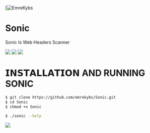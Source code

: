 [![EmreKybs](https://img.shields.io/badge/MadeBy-EmreKybs-blue)
# Sonic
Sonic Is Web Headers Scanner

<img src="https://github.com/emrekybs/Sonic/blob/main/3F3F.gif">  
<img src="https://github.com/emrekybs/Sonic/blob/main/2.png">
<img src="https://github.com/emrekybs/Sonic/blob/main/3.png">

# 𝗜𝗡𝗦𝗧𝗔𝗟𝗟𝗔𝗧𝗜𝗢𝗡 AND RUNNING SONIC
```bash
$ git clone https://github.com/emrekybs/Sonic.git
$ cd Sonic
$ chmod +x Sonic

$ ./sonic --help
```
<img src="https://github.com/emrekybs/Sonic/blob/main/1.png">

